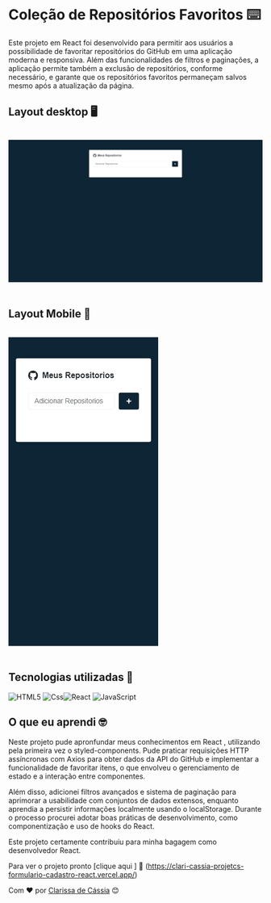 # Coleção de Repositórios Favoritos ⌨️

Este projeto em React foi desenvolvido para permitir aos usuários a possibilidade de favoritar repositórios do GitHub em uma aplicação moderna e responsiva. Além das funcionalidades de filtros e paginações, a aplicação permite também a exclusão de repositórios, conforme necessário, e garante que os repositórios favoritos permaneçam salvos mesmo após a atualização da página.

## Layout desktop 🖥️   
<br>

 <img src="src/assets/gif-desktop.gif" alt="gif tela desktop">
<br>
<br>

## Layout Mobile 📱    

<br>

 <img src="src/assets/gif-mobile.gif" alt="gif tela desmobile">
<br>
<br>

## Tecnologias utilizadas 🛜


![HTML5](https://img.shields.io/badge/html5-%23E34F26.svg?style=for-the-badge&logo=html5&logoColor=white) ![Css](https://img.shields.io/badge/css-1572B6.svg?style=for-the-badge&logo=css3&logoColor=white)![React](https://img.shields.io/badge/React-20232A?style=for-the-badge&logo=react&logoColor=61DAFB) ![JavaScript](https://img.shields.io/badge/JavaScript-F7DF1E?style=for-the-badge&logo=javascript&logoColor=black)

## O que eu aprendi 🤓
Neste projeto pude apronfundar meus conhecimentos em React , utilizando pela primeira vez o styled-components. Pude praticar requisições HTTP assíncronas com Axios para obter dados da API do GitHub e implementar a funcionalidade de favoritar itens, o que envolveu o gerenciamento de estado e a interação entre componentes. 

Além disso, adicionei filtros avançados e sistema de paginação para aprimorar a usabilidade com conjuntos de dados extensos, enquanto aprendia a persistir informações localmente usando o localStorage. Durante o processo procurei adotar  boas práticas de desenvolvimento, como componentização e uso de hooks do React.

Este projeto certamente contribuiu para minha bagagem como desenvolvedor React.

Para ver o projeto pronto [clique aqui ] 🚀 (https://clari-cassia-projetcs-formulario-cadastro-react.vercel.app/)
<br>

Com ❤️ por [Clarissa de Cássia]([https://gist.github.com/lohhans](https://github.com/ClariCassia)https://github.com/ClariCassia) 😊
